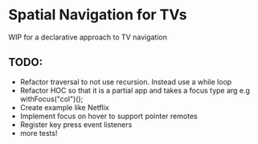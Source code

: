 # Spatial Navigation for TVs

WIP for a declarative approach to TV navigation

## TODO:

- Refactor traversal to not use recursion. Instead use a while loop
- Refactor HOC so that it is a partial app and takes a focus type arg e.g withFocus("col")();
- Create example like Netflix
- Implement focus on hover to support pointer remotes
- Register key press event listeners
- more tests!

